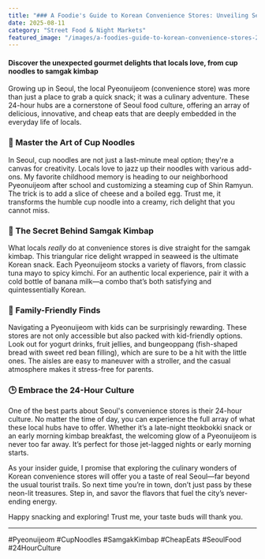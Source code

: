 ```yaml
---
title: "### A Foodie's Guide to Korean Convenience Stores: Unveiling Seoul's Tastiest Secrets"
date: 2025-08-11
category: "Street Food & Night Markets"
featured_image: "/images/a-foodies-guide-to-korean-convenience-stores-213243.jpg"
---
```


#### Discover the unexpected gourmet delights that locals love, from cup noodles to samgak kimbap

Growing up in Seoul, the local Pyeonuijeom (convenience store) was more than just a place to grab a quick snack; it was a culinary adventure. These 24-hour hubs are a cornerstone of Seoul food culture, offering an array of delicious, innovative, and cheap eats that are deeply embedded in the everyday life of locals.

### 🍜 Master the Art of Cup Noodles

In Seoul, cup noodles are not just a last-minute meal option; they're a canvas for creativity. Locals love to jazz up their noodles with various add-ons. My favorite childhood memory is heading to our neighborhood Pyeonuijeom after school and customizing a steaming cup of Shin Ramyun. The trick is to add a slice of cheese and a boiled egg. Trust me, it transforms the humble cup noodle into a creamy, rich delight that you cannot miss.

### 🍙 The Secret Behind Samgak Kimbap

What locals *really* do at convenience stores is dive straight for the samgak kimbap. This triangular rice delight wrapped in seaweed is the ultimate Korean snack. Each Pyeonuijeom stocks a variety of flavors, from classic tuna mayo to spicy kimchi. For an authentic local experience, pair it with a cold bottle of banana milk—a combo that’s both satisfying and quintessentially Korean.

### 🧃 Family-Friendly Finds

Navigating a Pyeonuijeom with kids can be surprisingly rewarding. These stores are not only accessible but also packed with kid-friendly options. Look out for yogurt drinks, fruit jellies, and bungeoppang (fish-shaped bread with sweet red bean filling), which are sure to be a hit with the little ones. The aisles are easy to maneuver with a stroller, and the casual atmosphere makes it stress-free for parents.

### 🕒 Embrace the 24-Hour Culture

One of the best parts about Seoul's convenience stores is their 24-hour culture. No matter the time of day, you can experience the full array of what these local hubs have to offer. Whether it’s a late-night tteokbokki snack or an early morning kimbap breakfast, the welcoming glow of a Pyeonuijeom is never too far away. It’s perfect for those jet-lagged nights or early morning starts.

As your insider guide, I promise that exploring the culinary wonders of Korean convenience stores will offer you a taste of real Seoul—far beyond the usual tourist trails. So next time you’re in town, don’t just pass by these neon-lit treasures. Step in, and savor the flavors that fuel the city’s never-ending energy.

Happy snacking and exploring! Trust me, your taste buds will thank you.

---

#Pyeonuijeom #CupNoodles #SamgakKimbap #CheapEats #SeoulFood #24HourCulture